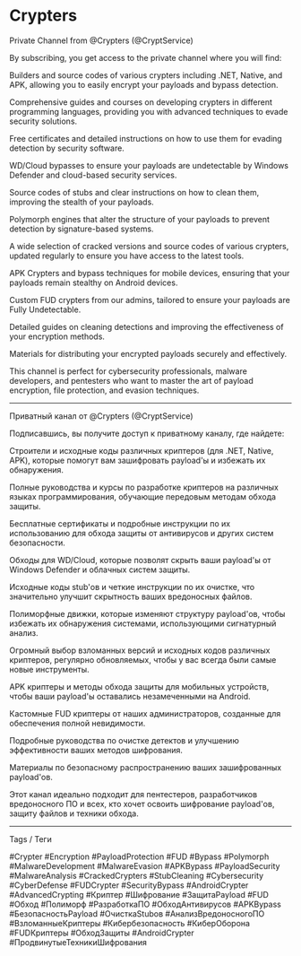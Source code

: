# Crypters
Private Channel from @Crypters (@CryptService)

By subscribing, you get access to the private channel where you will find:

Builders and source codes of various crypters including .NET, Native, and APK, allowing you to easily encrypt your payloads and bypass detection.

Comprehensive guides and courses on developing crypters in different programming languages, providing you with advanced techniques to evade security solutions.

Free certificates and detailed instructions on how to use them for evading detection by security software.

WD/Cloud bypasses to ensure your payloads are undetectable by Windows Defender and cloud-based security services.

Source codes of stubs and clear instructions on how to clean them, improving the stealth of your payloads.

Polymorph engines that alter the structure of your payloads to prevent detection by signature-based systems.

A wide selection of cracked versions and source codes of various crypters, updated regularly to ensure you have access to the latest tools.

APK Crypters and bypass techniques for mobile devices, ensuring that your payloads remain stealthy on Android devices.

Custom FUD crypters from our admins, tailored to ensure your payloads are Fully Undetectable.

Detailed guides on cleaning detections and improving the effectiveness of your encryption methods.

Materials for distributing your encrypted payloads securely and effectively.


This channel is perfect for cybersecurity professionals, malware developers, and pentesters who want to master the art of payload encryption, file protection, and evasion techniques.


---

Приватный канал от @Crypters (@CryptService)

Подписавшись, вы получите доступ к приватному каналу, где найдете:

Строители и исходные коды различных криптеров (для .NET, Native, APK), которые помогут вам зашифровать payload'ы и избежать их обнаружения.

Полные руководства и курсы по разработке криптеров на различных языках программирования, обучающие передовым методам обхода защиты.

Бесплатные сертификаты и подробные инструкции по их использованию для обхода защиты от антивирусов и других систем безопасности.

Обходы для WD/Cloud, которые позволят скрыть ваши payload'ы от Windows Defender и облачных систем защиты.

Исходные коды stub'ов и четкие инструкции по их очистке, что значительно улучшит скрытность ваших вредоносных файлов.

Полиморфные движки, которые изменяют структуру payload'ов, чтобы избежать их обнаружения системами, использующими сигнатурный анализ.

Огромный выбор взломанных версий и исходных кодов различных криптеров, регулярно обновляемых, чтобы у вас всегда были самые новые инструменты.

APK криптеры и методы обхода защиты для мобильных устройств, чтобы ваши payload'ы оставались незамеченными на Android.

Кастомные FUD криптеры от наших администраторов, созданные для обеспечения полной невидимости.

Подробные руководства по очистке детектов и улучшению эффективности ваших методов шифрования.

Материалы по безопасному распространению ваших зашифрованных payload'ов.


Этот канал идеально подходит для пентестеров, разработчиков вредоносного ПО и всех, кто хочет освоить шифрование payload'ов, защиту файлов и техники обхода.


---

Tags / Теги

#Crypter #Encryption #PayloadProtection #FUD #Bypass #Polymorph #MalwareDevelopment #MalwareEvasion #APKBypass #PayloadSecurity #MalwareAnalysis #CrackedCrypters #StubCleaning #Cybersecurity #CyberDefense #FUDCrypter #SecurityBypass #AndroidCrypter #AdvancedCrypting
#Криптер #Шифрование #ЗащитаPayload #FUD #Обход #Полиморф #РазработкаПО #ОбходАнтивирусов #APKBypass #БезопасностьPayload #ОчисткаStubов #АнализВредоносногоПО #ВзломанныеКриптеры #Кибербезопасность #КиберОборона #FUDКриптеры #ОбходЗащиты #AndroidCrypter #ПродвинутыеТехникиШифрования
